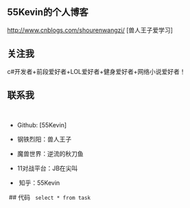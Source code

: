 
## 55Kevin的个人博客
http://www.cnblogs.com/shourenwangzi/
[兽人王子爱学习]

## 关注我

c#开发者+前段爱好者+LOL爱好者+健身爱好者+网络小说爱好者！

## 联系我
 
* Github: [55Kevin]

* 钢铁烈阳：兽人王子

* 魔兽世界：逆流的秋刀鱼

* 11对战平台：JB在尖叫

*  知乎：55Kevin


 ## 代码
 
 ```select * from task```
